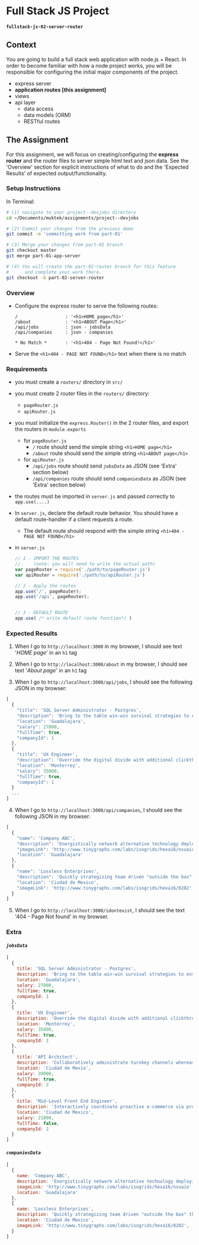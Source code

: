 # Full Stack JS Project
**`fullstack-js-02-server-router`**


## Context
You are going to build a full stack web application with node.js + React. In order to become familiar with how a node project works, you will be responsible for configuring the  initial major components of the project.  

- express server
- **application routes [this assignment]**
- views
- api layer
  - data access
  - data models (ORM)
  - RESTful routes

## The Assignment
For this assignment, we will focus on creating/configuring the **express router** and the router files to server simple html text and json data. See the 'Overview' section for explicit instructions of what to do and the 'Expected Results' of expected output/functionality.

### Setup Instructions

In Terminal:

```sh
# (1) navigate to your project--devjobs directory
cd ~/Documents/muktek/assignments/project--devjobs

# (2) Commit your changes from the previous demo
git commit -m 'committing work from part-01'

# (3) Merge your changes from part-01 branch
git checkout master
git merge part-01-app-server

# (4) You will create the part-02-router branch for this feature
#      and complete your work there.      
git checkout -b part-02-server-router

```

### Overview

- Configure the express router to serve the following routes:
  ```
  /                  : '<h1>HOME page</h1>'
  /about             : '<h1>ABOUT Page</h1>'
  /api/jobs          : json - jobsData
  /api/companies     : json - companies

  * No Match *       : '<h1>404 - Page Not Found!</h1>'
  ```

- Serve the `<h1>404 - PAGE NOT FOUND</h1>` text when there is no match

### Requirements

- you must create a `routers/` directory in `src/`

- you must create 2 router files in the `routers/` directory:
  - `pageRouter.js`
  - `apiRouter.js`

- you must initialize the `express.Router()` in the 2 router files, and export the routers in `module.exports`
  - for `pageRouter.js`
    - `/` route should send the simple string `<h1>HOME page</h1>`
    - `/about` route should send the simple string `<h1>ABOUT page</h1>`
  - for `apiRouter.js`
    - `/api/jobs` route should send _`jobsData`_ as JSON (see 'Extra' section below)
    - `/api/companies` route should send _`companiesData`_ as JSON (see 'Extra' section below)

- the routes must be imported in `server.js` and passed correctly to `app.use(....)`

- In `server.js`, declare the default route behavior. You should have a default route-handler if a client requests a route.
  - The default route should respond with the simple string `<h1>404 - PAGE NOT FOUND</h1>`

- in `server.js`
  ```js
  // 1 - IMPORT THE ROUTES
  //     (note: you will need to write the actual path)
  var pageRouter = require('./path/to/pageRouter.js')
  var apiRouter = require('./path/to/apiRouter.js')

  // 2 - Apply the routes
  app.use('/', pageRouter);
  app.use('/api', pageRouter);


  // 3 - DEFAULT ROUTE
  app.use( /* write default route function*/ )
  ```


### Expected Results

1. When I go to `http://localhost:3000` in my browser, I should see text '_HOME page_' in an `h1` tag

2. When I go to `http://localhost:3000/about` in my browser, I should see text '_About page_' in an `h1` tag  

3. When I go to `http://localhost:3000/api/jobs`, I should see the following JSON in my browser:
  ```js
  [
    {
      "title": 'SQL Server Administrator - Postgres',
      "description": 'Bring to the table win-win survival strategies to ensure proactive domination. User generated "content" in real-time will have multiple touchpoints for offshoring.',
      "location": 'Guadalajara',
      "salary": 27000,
      "fullTime": true,
      "companyId": 1
    },
    {
      "title": 'UX Engineer',
      "description": 'Override the digital divide with additional clickthroughs from DevOps. Leverage agile frameworks to provide a robust synopsis for high level overviews.',
      "location": 'Monterrey',
      "salary": 35000,
      "fullTime": true,
      "companyId": 1
    }
    ...
  ]
  ```

4. When I go to `http://localhost:3000/api/companies`, I should see the following JSON in my browser:
  ```js
  [
    {
      "name": 'Company ABC',
      "description": 'Energistically network alternative technology deploying impactful partnerships.',
      "imageLink": 'http://www.tinygraphs.com/labs/isogrids/hexa16/nsuaio',
      "location": 'Guadalajara'
    },
    {
      "name": 'Lossless Enterprises',
      "description": 'Quickly strategizing team driven "outside the box" thinking.',
      "location": 'Ciudad de Mexico',
      "imageLink": 'http://www.tinygraphs.com/labs/isogrids/hexa16/8282',
    }
  ]
  ```

5. When I go to `http://localhost:3000/idontexist`, I should see the text '404 - Page Not found' in my browser.


### Extra

#### _`jobsData`_

```js
[
  {
    title: 'SQL Server Administrator - Postgres',
    description: 'Bring to the table win-win survival strategies to ensure proactive domination. User generated content in real-time will have multiple touchpoints for offshoring.',
    location: 'Guadalajara',
    salary: 27000,
    fullTime: true,
    companyId: 1
  },
  {
    title: 'UX Engineer',
    description: 'Override the digital divide with additional clickthroughs from DevOps. Leverage agile frameworks to provide a robust synopsis for high level overviews.',
    location: 'Monterrey',
    salary: 35000,
    fullTime: true,
    companyId: 1
  },
  {
    title: 'API Architect',
    description: 'Collaboratively administrate turnkey channels whereas virtual e-tailers. Objectively seize scalable metrics whereas proactive e-services.',
    location: 'Ciudad de Mexio',
    salary: 39000,
    fullTime: true,
    companyId: 2
  },
  {
    title: 'Mid-Level Front End Engineer',
    description: 'Interactively coordinate proactive e-commerce via process-centric "outside the box" thinking. Completely pursue scalable customer service through sustainable potentialities.',
    location: 'Ciudad de Mexico',
    salary: 21000,
    fullTime: false,
    companyId: 2
  }
]
```

#### _`companiesData`_
```js
[
  {
    name: 'Company ABC',
    description: 'Energistically network alternative technology deploying impactful partnerships.',
    imageLink: 'http://www.tinygraphs.com/labs/isogrids/hexa16/nsuaio',
    location: 'Guadalajara'
  },
  {
    name: 'Lossless Enterprises',
    description: 'Quickly strategizing team driven "outside the box" thinking.',
    location: 'Ciudad de Mexico',
    imageLink: 'http://www.tinygraphs.com/labs/isogrids/hexa16/8282',
  }
]
```
